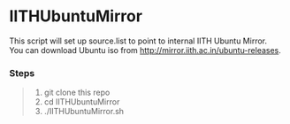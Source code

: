 # IITHUbuntuMirror

This script will set up source.list to point to internal IITH Ubuntu Mirror.  
You can download Ubuntu iso from http://mirror.iith.ac.in/ubuntu-releases.  


### Steps
> 1. git clone this repo
> 2. cd IITHUbuntuMirror
> 3. ./IITHUbuntuMirror.sh
